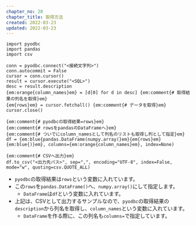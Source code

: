 ```yaml
---
chapter_no: 20
chapter_title: 取得方法
created: 2022-03-23
updated: 2022-03-23
---
```

```
import pyodbc
import pandas
import csv

conn = pyodbc.connect("<接続文字列>")
conn.autocommit = False
cursor = conn.cursor()
result = cursor.execute("<SQL>")
desc = result.description
{em:orange{column_names}em} = [d[0] for d in desc] {em:comment{# 取得結果の列名を取得}em}
{em{rows}em} = cursor.fetchall() {em:comment{# データを取得}em}
cursor.close()

{em:comment{# pyodbcの取得結果=rows}em}
{em:comment{# rowsをpandasのDataFrameへ}em}
{em:comment{# ついでにcolumn_namesとして列名のリストも取得し列として指定}em}
df = {em:blue{pandas.DataFrame(numpy.array(}em}{em{rows}em}{em:blue{)}em}, columns={em:orange{column_names}em}, index=None)

{em:comment{# CSVへ出力}em}
df.to_csv("<出力先パス>", sep=",", encoding="UTF-8", index=False, mode="w", quoting=csv.QUOTE_ALL)
```
- `pyodbc`の取得結果は`rows`という変数に入れています。
- この`rows`を`pandas.DataFrame()`へ、`numpy.array()`にして指定します。
  - `DataFrame`は`df`という変数に入れています。
- 上記は、CSVとして出力するサンプルなので、`pyodbc`の取得結果の`description`から列名を取得し、`column_names`という変数に入れています。
  - `DataFrame`を作る際に、この列名も`columns=`で指定しています。
